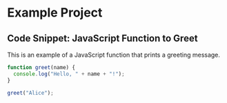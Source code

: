 # Example Project

## Code Snippet: JavaScript Function to Greet

This is an example of a JavaScript function that prints a greeting message.

```javascript
function greet(name) {
  console.log("Hello, " + name + "!");
}

greet("Alice");

